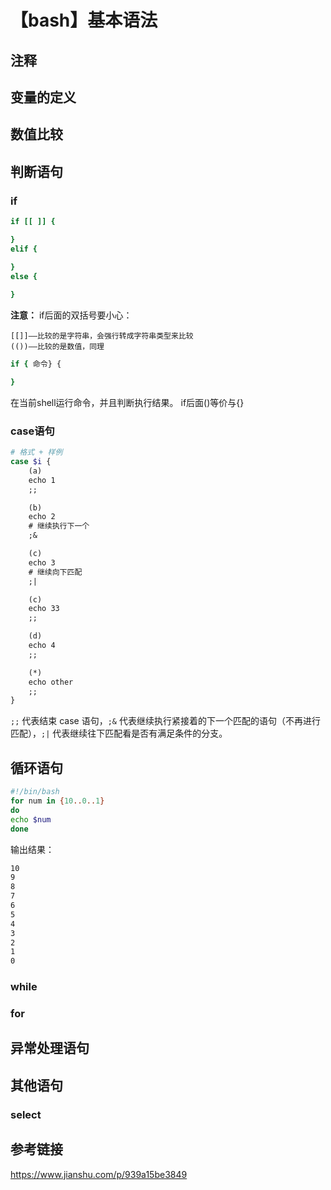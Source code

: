 # 【bash】基本语法

## 注释

## 变量的定义

## 数值比较

## 判断语句

### if

```bash
if [[ ]] {

}
elif {

}
else {
    
}
```

**注意：**
if后面的双括号要小心：
```
[[]]——比较的是字符串，会强行转成字符串类型来比较
(())——比较的是数值，同理
```

```bash
if { 命令} {

}
```
在当前shell运行命令，并且判断执行结果。
if后面()等价与{}

### case语句

```bash
# 格式 + 样例
case $i {
    (a)
    echo 1
    ;;

    (b)
    echo 2
    # 继续执行下一个
    ;&

    (c)
    echo 3
    # 继续向下匹配
    ;|

    (c)
    echo 33
    ;;

    (d)
    echo 4
    ;;

    (*)
    echo other
    ;;
}
```

```;;``` 代表结束 case 语句，```;&``` 代表继续执行紧接着的下一个匹配的语句（不再进行匹配），```;|``` 代表继续往下匹配看是否有满足条件的分支。

## 循环语句

```bash
#!/bin/bash
for num in {10..0..1}
do
echo $num
done
```

输出结果：
```bash
10
9
8
7
6
5
4
3
2
1
0
```

### while

### for

## 异常处理语句

## 其他语句

### select

## 参考链接

https://www.jianshu.com/p/939a15be3849